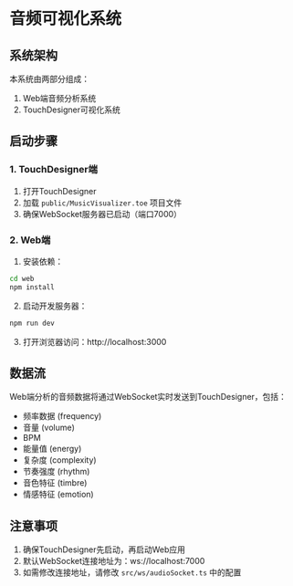 # 音频可视化系统

## 系统架构

本系统由两部分组成：
1. Web端音频分析系统
2. TouchDesigner可视化系统

## 启动步骤

### 1. TouchDesigner端

1. 打开TouchDesigner
2. 加载 `public/MusicVisualizer.toe` 项目文件
3. 确保WebSocket服务器已启动（端口7000）

### 2. Web端

1. 安装依赖：
```bash
cd web
npm install
```

2. 启动开发服务器：
```bash
npm run dev
```

3. 打开浏览器访问：http://localhost:3000

## 数据流

Web端分析的音频数据将通过WebSocket实时发送到TouchDesigner，包括：

- 频率数据 (frequency)
- 音量 (volume)
- BPM
- 能量值 (energy)
- 复杂度 (complexity)
- 节奏强度 (rhythm)
- 音色特征 (timbre)
- 情感特征 (emotion)

## 注意事项

1. 确保TouchDesigner先启动，再启动Web应用
2. 默认WebSocket连接地址为：ws://localhost:7000
3. 如需修改连接地址，请修改 `src/ws/audioSocket.ts` 中的配置 